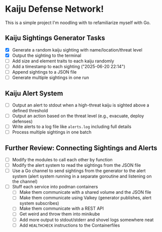# Kaiju Defense Network!

This is a simple project I'm noodling with to refamiliarize myself with Go.

## Kaiju Sightings Generator Tasks
- [x] Generate a random kaiju sighting with name/location/threat level
- [x] Output the sighting to the terminal
- [ ] Add size and element traits to each kaiju randomly
- [ ] Add a timestamp to each sighting ("2025-06-20 22:14")
- [ ] Append sightings to a JSON file
- [ ] Generate multiple sightings in one run

## Kaiju Alert System
- [ ] Output an alert to stdout when a high-threat kaiju is sighted above a defined threshold
- [ ] Output an action based on the threat level (e.g., evacuate, deploy defenses)
- [ ] Write alerts to a log file like `alerts.log` including full details
- [ ] Process multiple sightings in one batch

## Further Review:  Connecting Sightings and Alerts

- [ ] Modify the modules to call each other by function
- [ ] Modify the alert system to read the sightings from the JSON file
- [ ] Use a Go channel to send sightings from the generator to the alert system (alert system running in a separate goroutine and listening on the channel)
- [ ] Stuff each service into podman containers
  - [ ] Make them communicate with a shared volume and the JSON file
  - [ ] Make them communicate using Valkey (generator publishes, alert system subscribes)
  - [ ] Make them communicate with a REST API
  - [ ] Get weird and throw them into minikube
  - [ ] Add more output to stdout/stderr and shovel logs somewhere neat
  - [ ] Add `HEALTHCHECK` instructions to the Containerfiles
